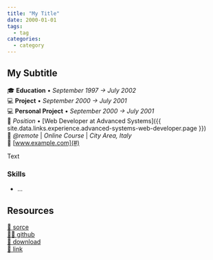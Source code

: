 ```yaml
---
title: "My Title"
date: 2000-01-01
tags:
  - tag
categories:
  - category
---
```

## My Subtitle

🎓 **Education** • _September 1997 → July 2002_  
💻 **Project** • _September 2000 → July 2001_  
💻 **Personal Project** • _September 2000 → July 2001_  
🏢 _Position_ • [Web Developer at Advanced Systems]({{ site.data.links.experience.advanced-systems-web-developer.page }})  
📍 _@remote_ | _Online Course_ | _City Area, Italy_  
🔗 [www.example.com](#)

Text


### Skills

- ...


## Resources

[📄 sorce](#)  
[🧑‍💻 github](#)  
[💾 download](#)  
[🔗 link](#)  